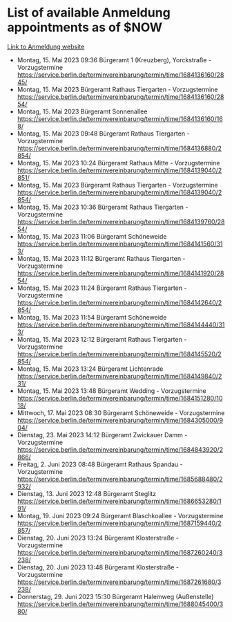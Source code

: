 # List of available Anmeldung appointments as of $NOW
[Link to Anmeldung website](https://service.berlin.de/terminvereinbarung/termin/tag.php?termin=1&anliegen[]=120686&dienstleisterlist=122210,122217,327316,122219,327312,122227,327314,122231,327346,122243,327348,122254,122252,329742,122260,329745,122262,329748,122271,327278,122273,327274,122277,327276,330436,122280,327294,122282,327290,122284,327292,122291,327270,122285,327266,122286,327264,122296,327268,150230,329760,122297,327286,122294,327284,122312,329763,122314,329775,122304,327330,122311,327334,122309,327332,317869,122281,327352,122279,329772,122283,122276,327324,122274,327326,122267,329766,122246,327318,122251,327320,122257,327322,122208,327298,122226,327300&herkunft=http%3A%2F%2Fservice.berlin.de%2Fdienstleistung%2F120686%2F)
- Montag, 15. Mai 2023 09:36 Bürgeramt 1 (Kreuzberg), Yorckstraße - Vorzugstermine https://service.berlin.de/terminvereinbarung/termin/time/1684136160/2845/
- Montag, 15. Mai 2023  Bürgeramt Rathaus Tiergarten - Vorzugstermine https://service.berlin.de/terminvereinbarung/termin/time/1684136160/2854/
- Montag, 15. Mai 2023  Bürgeramt Sonnenallee https://service.berlin.de/terminvereinbarung/termin/time/1684136160/168/
- Montag, 15. Mai 2023 09:48 Bürgeramt Rathaus Tiergarten - Vorzugstermine https://service.berlin.de/terminvereinbarung/termin/time/1684136880/2854/
- Montag, 15. Mai 2023 10:24 Bürgeramt Rathaus Mitte - Vorzugstermine https://service.berlin.de/terminvereinbarung/termin/time/1684139040/2851/
- Montag, 15. Mai 2023  Bürgeramt Rathaus Tiergarten - Vorzugstermine https://service.berlin.de/terminvereinbarung/termin/time/1684139040/2854/
- Montag, 15. Mai 2023 10:36 Bürgeramt Rathaus Tiergarten - Vorzugstermine https://service.berlin.de/terminvereinbarung/termin/time/1684139760/2854/
- Montag, 15. Mai 2023 11:06 Bürgeramt Schöneweide https://service.berlin.de/terminvereinbarung/termin/time/1684141560/313/
- Montag, 15. Mai 2023 11:12 Bürgeramt Rathaus Tiergarten - Vorzugstermine https://service.berlin.de/terminvereinbarung/termin/time/1684141920/2854/
- Montag, 15. Mai 2023 11:24 Bürgeramt Rathaus Tiergarten - Vorzugstermine https://service.berlin.de/terminvereinbarung/termin/time/1684142640/2854/
- Montag, 15. Mai 2023 11:54 Bürgeramt Schöneweide https://service.berlin.de/terminvereinbarung/termin/time/1684144440/313/
- Montag, 15. Mai 2023 12:12 Bürgeramt Rathaus Tiergarten - Vorzugstermine https://service.berlin.de/terminvereinbarung/termin/time/1684145520/2854/
- Montag, 15. Mai 2023 13:24 Bürgeramt Lichtenrade https://service.berlin.de/terminvereinbarung/termin/time/1684149840/231/
- Montag, 15. Mai 2023 13:48 Bürgeramt Wedding - Vorzugstermine https://service.berlin.de/terminvereinbarung/termin/time/1684151280/1018/
- Mittwoch, 17. Mai 2023 08:30 Bürgeramt Schöneweide - Vorzugstermine https://service.berlin.de/terminvereinbarung/termin/time/1684305000/904/
- Dienstag, 23. Mai 2023 14:12 Bürgeramt Zwickauer Damm - Vorzugstermine https://service.berlin.de/terminvereinbarung/termin/time/1684843920/2866/
- Freitag, 2. Juni 2023 08:48 Bürgeramt Rathaus Spandau - Vorzugstermine https://service.berlin.de/terminvereinbarung/termin/time/1685688480/2932/
- Dienstag, 13. Juni 2023 12:48 Bürgeramt Steglitz https://service.berlin.de/terminvereinbarung/termin/time/1686653280/191/
- Montag, 19. Juni 2023 09:24 Bürgeramt Blaschkoallee - Vorzugstermine https://service.berlin.de/terminvereinbarung/termin/time/1687159440/2857/
- Dienstag, 20. Juni 2023 13:24 Bürgeramt Klosterstraße - Vorzugstermine https://service.berlin.de/terminvereinbarung/termin/time/1687260240/3238/
- Dienstag, 20. Juni 2023 13:48 Bürgeramt Klosterstraße - Vorzugstermine https://service.berlin.de/terminvereinbarung/termin/time/1687261680/3238/
- Donnerstag, 29. Juni 2023 15:30 Bürgeramt Halemweg (Außenstelle) https://service.berlin.de/terminvereinbarung/termin/time/1688045400/380/
